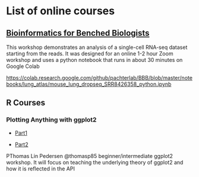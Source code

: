 # List of online courses


## [Bioinformatics for Benched Biologists](https://www.youtube.com/watch?v=vKsh_ovq8x8&feature=youtu.be)

This workshop demonstrates an analysis of a single-cell RNA-seq dataset starting from the reads. It was designed for an online 1-2 hour Zoom workshop and uses a python notebook that runs in about 30 minutes on Google Colab

https://colab.research.google.com/github/pachterlab/BBB/blob/master/notebooks/lung_atlas/mouse_lung_dropseq_SRR8426358_python.ipynb

##  R Courses

### Plotting Anything with ggplot2 

* [Part1](https://www.youtube.com/watch?v=h29g21z0a68)

* [Part2](https://www.youtube.com/watch?v=0m4yywqNPVY&feature=youtu.be)


PThomas Lin Pedersen @thomasp85 beginner/intermediate ggplot2 workshop. 
It will focus on teaching the underlying theory of ggplot2 and how it is reflected in the API
